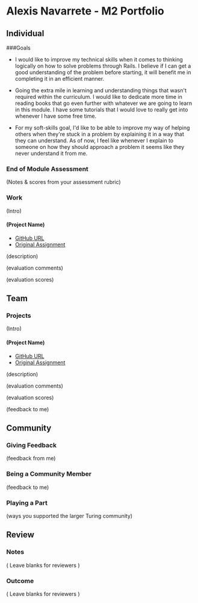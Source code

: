 # Alexis Navarrete - M2 Portfolio

## Individual

###Goals
* I would like to improve my technical skills when it comes to thinking logically on how to solve problems through Rails. I believe if I can get a good understanding of the problem before starting, it will benefit me in completing it in an efficient manner.

* Going the extra mile in learning and understanding things that wasn't required within the curriculum. I would like to dedicate more time in reading books that go even further with whatever we are going to learn in this module. I have some tutorials that I would love to really get into whenever I have some free time.

* For my soft-skills goal, I'd like to be able to improve my way of helping others when they're stuck in a problem by explaining it in a way that they can understand. As of now, I feel like whenever I explain to someone on how they should approach a problem it seems like they never understand it from me.

### End of Module Assessment

(Notes & scores from your assessment rubric)

### Work

(Intro)

#### (Project Name)

* [GitHub URL]()
* [Original Assignment]()

(description)

(evaluation comments)

(evaluation scores)

## Team

### Projects

(Intro)

#### (Project Name)

* [GitHub URL]()
* [Original Assignment]()

(description)

(evaluation comments)

(evaluation scores)

(feedback to me)

## Community

### Giving Feedback

(feedback from me)

### Being a Community Member

(feedback to me)

### Playing a Part

(ways you supported the larger Turing community)

## Review

### Notes

( Leave blanks for reviewers )

### Outcome

( Leave blanks for reviewers )
